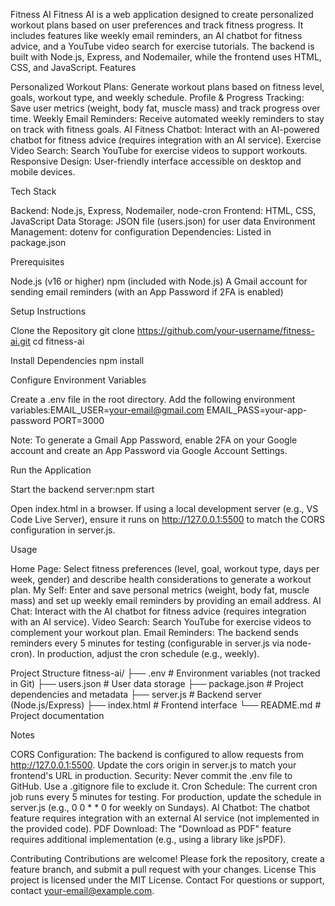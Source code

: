 Fitness AI
Fitness AI is a web application designed to create personalized workout plans based on user preferences and track fitness progress. It includes features like weekly email reminders, an AI chatbot for fitness advice, and a YouTube video search for exercise tutorials. The backend is built with Node.js, Express, and Nodemailer, while the frontend uses HTML, CSS, and JavaScript.
Features

Personalized Workout Plans: Generate workout plans based on fitness level, goals, workout type, and weekly schedule.
Profile & Progress Tracking: Save user metrics (weight, body fat, muscle mass) and track progress over time.
Weekly Email Reminders: Receive automated weekly reminders to stay on track with fitness goals.
AI Fitness Chatbot: Interact with an AI-powered chatbot for fitness advice (requires integration with an AI service).
Exercise Video Search: Search YouTube for exercise videos to support workouts.
Responsive Design: User-friendly interface accessible on desktop and mobile devices.

Tech Stack

Backend: Node.js, Express, Nodemailer, node-cron
Frontend: HTML, CSS, JavaScript
Data Storage: JSON file (users.json) for user data
Environment Management: dotenv for configuration
Dependencies: Listed in package.json

Prerequisites

Node.js (v16 or higher)
npm (included with Node.js)
A Gmail account for sending email reminders (with an App Password if 2FA is enabled)

Setup Instructions

Clone the Repository
git clone https://github.com/your-username/fitness-ai.git
cd fitness-ai


Install Dependencies
npm install


Configure Environment Variables

Create a .env file in the root directory.
Add the following environment variables:EMAIL_USER=your-email@gmail.com
EMAIL_PASS=your-app-password
PORT=3000


Note: To generate a Gmail App Password, enable 2FA on your Google account and create an App Password via Google Account Settings.


Run the Application

Start the backend server:npm start


Open index.html in a browser. If using a local development server (e.g., VS Code Live Server), ensure it runs on http://127.0.0.1:5500 to match the CORS configuration in server.js.



Usage

Home Page: Select fitness preferences (level, goal, workout type, days per week, gender) and describe health considerations to generate a workout plan.
My Self: Enter and save personal metrics (weight, body fat, muscle mass) and set up weekly email reminders by providing an email address.
AI Chat: Interact with the AI chatbot for fitness advice (requires integration with an AI service).
Video Search: Search YouTube for exercise videos to complement your workout plan.
Email Reminders: The backend sends reminders every 5 minutes for testing (configurable in server.js via node-cron). In production, adjust the cron schedule (e.g., weekly).

Project Structure
fitness-ai/
├── .env                # Environment variables (not tracked in Git)
├── users.json          # User data storage
├── package.json        # Project dependencies and metadata
├── server.js           # Backend server (Node.js/Express)
├── index.html          # Frontend interface
└── README.md           # Project documentation

Notes

CORS Configuration: The backend is configured to allow requests from http://127.0.0.1:5500. Update the cors origin in server.js to match your frontend's URL in production.
Security: Never commit the .env file to GitHub. Use a .gitignore file to exclude it.
Cron Schedule: The current cron job runs every 5 minutes for testing. For production, update the schedule in server.js (e.g., 0 0 * * 0 for weekly on Sundays).
AI Chatbot: The chatbot feature requires integration with an external AI service (not implemented in the provided code).
PDF Download: The "Download as PDF" feature requires additional implementation (e.g., using a library like jsPDF).

Contributing
Contributions are welcome! Please fork the repository, create a feature branch, and submit a pull request with your changes.
License
This project is licensed under the MIT License.
Contact
For questions or support, contact your-email@example.com.
